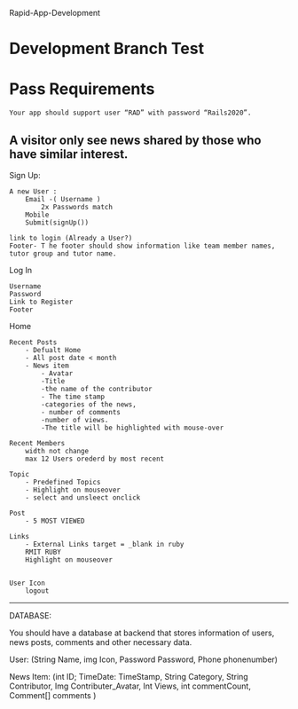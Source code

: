 Rapid-App-Development
# Development Branch Test
# Pass Requirements

    Your app should support user “RAD” with password “Rails2020”.

A visitor only see news shared by those who have similar interest.
-

Sign Up:

    A new User : 
        Email -( Username )
            2x Passwords match 
        Mobile
        Submit(signUp())

    link to login (Already a User?)
    Footer- T he footer should show information like team member names, tutor group and tutor name.

Log In 

    Username
    Password 
    Link to Register
    Footer 
    
Home 

    Recent Posts
        - Defualt Home 
        - All post date < month 
        - News item 
            - Avatar
            -Title
            -the name of the contributor
            - The time stamp
            -categories of the news,
            - number of comments 
            -number of views.
            -The title will be highlighted with mouse-over
            
    Recent Members 
        width not change 
        max 12 Users orederd by most recent
        
    Topic
        - Predefined Topics 
        - Highlight on mouseover 
        - select and unsleect onclick 
    
    Post
        - 5 MOST VIEWED 
    
    Links
        - External Links target = _blank in ruby 
        RMIT RUBY 
        Highlight on mouseover 
        
        
    User Icon 
        logout 
        



-----

DATABASE:

You should have a database at backend that stores information of users, news posts,
comments and other necessary data.

User: (String Name, img Icon, Password Password, Phone phonenumber)


News Item: (int ID; TimeDate: TimeStamp, String Category, String Contributor, Img Contributer_Avatar, Int Views, int commentCount, Comment[] comments )


